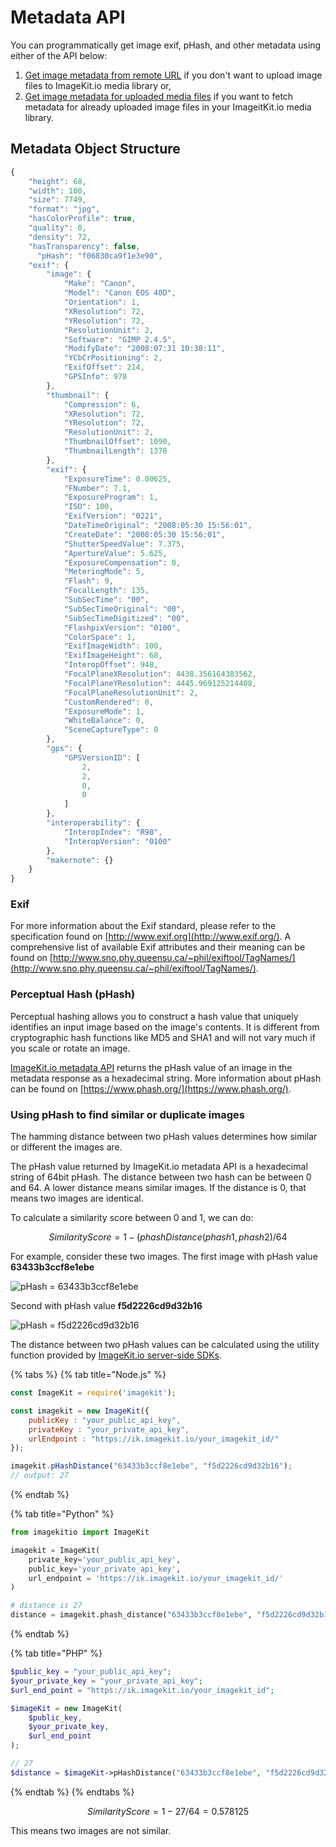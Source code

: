 # Metadata API

You can programmatically get image exif, pHash, and other metadata using either of the API below:

1. [Get image metadata from remote URL](get-image-metadata-from-remote-url.md) if you don't want to upload image files to ImageKit.io media library or,
2. [Get image metadata for uploaded media files](get-image-metadata-for-uploaded-media-files.md) if you want to fetch metadata for already uploaded image files in your ImageitKit.io media library.

## Metadata Object Structure

```javascript
{
    "height": 68,
    "width": 100,
    "size": 7749,
    "format": "jpg",
    "hasColorProfile": true,
    "quality": 0,
    "density": 72,
    "hasTransparency": false,
	  "pHash": "f06830ca9f1e3e90",
    "exif": {
        "image": {
            "Make": "Canon",
            "Model": "Canon EOS 40D",
            "Orientation": 1,
            "XResolution": 72,
            "YResolution": 72,
            "ResolutionUnit": 2,
            "Software": "GIMP 2.4.5",
            "ModifyDate": "2008:07:31 10:38:11",
            "YCbCrPositioning": 2,
            "ExifOffset": 214,
            "GPSInfo": 978
        },
        "thumbnail": {
            "Compression": 6,
            "XResolution": 72,
            "YResolution": 72,
            "ResolutionUnit": 2,
            "ThumbnailOffset": 1090,
            "ThumbnailLength": 1378
        },
        "exif": {
            "ExposureTime": 0.00625,
            "FNumber": 7.1,
            "ExposureProgram": 1,
            "ISO": 100,
            "ExifVersion": "0221",
            "DateTimeOriginal": "2008:05:30 15:56:01",
            "CreateDate": "2008:05:30 15:56:01",
            "ShutterSpeedValue": 7.375,
            "ApertureValue": 5.625,
            "ExposureCompensation": 0,
            "MeteringMode": 5,
            "Flash": 9,
            "FocalLength": 135,
            "SubSecTime": "00",
            "SubSecTimeOriginal": "00",
            "SubSecTimeDigitized": "00",
            "FlashpixVersion": "0100",
            "ColorSpace": 1,
            "ExifImageWidth": 100,
            "ExifImageHeight": 68,
            "InteropOffset": 948,
            "FocalPlaneXResolution": 4438.356164383562,
            "FocalPlaneYResolution": 4445.969125214408,
            "FocalPlaneResolutionUnit": 2,
            "CustomRendered": 0,
            "ExposureMode": 1,
            "WhiteBalance": 0,
            "SceneCaptureType": 0
        },
        "gps": {
            "GPSVersionID": [
                2,
                2,
                0,
                0
            ]
        },
        "interoperability": {
            "InteropIndex": "R98",
            "InteropVersion": "0100"
        },
        "makernote": {}
    }
}
```

### Exif

For more information about the Exif standard, please refer to the specification found on [http://www.exif.org](http://www.exif.org/). A comprehensive list of available Exif attributes and their meaning can be found on [http://www.sno.phy.queensu.ca/~phil/exiftool/TagNames/](http://www.sno.phy.queensu.ca/~phil/exiftool/TagNames/).

### Perceptual Hash \(pHash\)

Perceptual hashing allows you to construct a hash value that uniquely identifies an input image based on the image's contents. It is different from cryptographic hash functions like MD5 and SHA1 and will not vary much if you scale or rotate an image. 

[ImageKit.io metadata API](./) returns the pHash value of an image in the metadata response as a hexadecimal string. More information about pHash can be found on [https://www.phash.org/](https://www.phash.org/).

### Using pHash to find similar or duplicate images

The hamming distance between two pHash values determines how similar or different the images are.

The pHash value returned by ImageKit.io metadata API is a hexadecimal string of 64bit pHash. The distance between two hash can be between 0 and 64. A lower distance means similar images. If the distance is 0, that means two images are identical. 

To calculate a similarity score between 0 and 1, we can do:

$$
SimilarityScore = 1 - (phashDistance(phash1, phash2) / 64
$$

For example, consider these two images. The first image with pHash value **63433b3ccf8e1ebe**

![pHash = 63433b3ccf8e1ebe](../../.gitbook/assets/first%20%281%29.jpg)

Second with pHash value **f5d2226cd9d32b16**

![pHash = f5d2226cd9d32b16](../../.gitbook/assets/second%20%281%29.jpg)

The distance between two pHash values can be calculated using the utility function provided by [ImageKit.io server-side SDKs](../api-introduction/sdk.md#server-side-sdks).

{% tabs %}
{% tab title="Node.js" %}
```javascript
const ImageKit = require('imagekit');

const imagekit = new ImageKit({
    publicKey : "your_public_api_key",
    privateKey : "your_private_api_key",
    urlEndpoint : "https://ik.imagekit.io/your_imagekit_id/"
});

imagekit.pHashDistance("63433b3ccf8e1ebe", "f5d2226cd9d32b16");
// output: 27
```
{% endtab %}

{% tab title="Python" %}
```python
from imagekitio import ImageKit

imagekit = ImageKit(
    private_key='your_public_api_key',
    public_key='your_private_api_key',
    url_endpoint = 'https://ik.imagekit.io/your_imagekit_id/'
)

# distance is 27
distance = imagekit.phash_distance("63433b3ccf8e1ebe", "f5d2226cd9d32b16"),
```
{% endtab %}

{% tab title="PHP" %}
```php
$public_key = "your_public_api_key";
$your_private_key = "your_private_api_key";
$url_end_point = "https://ik.imagekit.io/your_imagekit_id";

$imageKit = new ImageKit(
    $public_key,
    $your_private_key,
    $url_end_point
);

// 27
$distance = $imageKit->pHashDistance("63433b3ccf8e1ebe", "f5d2226cd9d32b16");
```
{% endtab %}
{% endtabs %}

$$
SimilarityScore = 1-27/64 = 0.578125
$$

This means two images are not similar.

